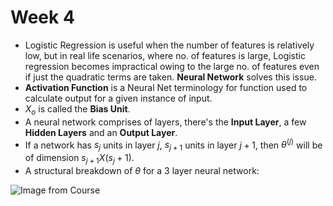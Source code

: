 # Week 4

- Logistic Regression is useful when the number of features is relatively low, but in real  life scenarios, where no. of features is large, Logistic regression becomes impractical owing to the large no. of features even if just the quadratic terms are taken. **Neural Network** solves this issue.
- **Activation Function** is a Neural Net terminology for function used to calculate output for a given instance of input.
- $X_o$ is called the **Bias Unit**.
- A neural network comprises of layers, there's the **Input Layer**, a few **Hidden Layers** and an **Output Layer**.
- If a network has $s_j$ units in layer $j$, $s_{j+1}$ units in layer $j+1$, then $\theta^{(j)}$ will be of dimension $s_{j+1} X (s_j+1)$.
- A structural breakdown of $\theta$ for a 3 layer neural network:  

![Image from Course](https://d3c33hcgiwev3.cloudfront.net/imageAssetProxy.v1/0rgjYLDeEeajLxLfjQiSjg_0c07c56839f8d6e8d7b0d09acedc88fd_Screenshot-2016-11-22-10.08.51.png?expiry=1537315200000&hmac=6z3E-CmCHRvVCIppE1J6PlPs6Wrywa933_fmxQHaaHA "Week 4, Andrew Ng : Machine Learning")
